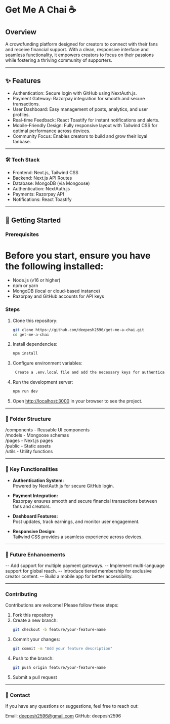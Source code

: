 # Get Me A Chai ☕

## Overview
A crowdfunding platform designed for creators to connect with their fans and receive financial support. With a clean, responsive interface and seamless functionality, it empowers creators to focus on their passions while fostering a thriving community of supporters.

---

## ✨ Features
- Authentication: Secure login with GitHub using NextAuth.js.
- Payment Gateway: Razorpay integration for smooth and secure transactions.
- User Dashboard: Easy management of posts, analytics, and user profiles.
- Real-time Feedback: React Toastify for instant notifications and alerts.
- Mobile-Friendly Design: Fully responsive layout with Tailwind CSS for optimal performance across devices.
- Community Focus: Enables creators to build and grow their loyal fanbase.

 ---

 ### 🛠 Tech Stack
 - Frontend: Next.js, Tailwind CSS
 - Backend: Next.js API Routes
 - Database: MongoDB (via Mongoose)
 - Authentication: NextAuth.js
 - Payments: Razorpay API
 - Notifications: React Toastify

---

## 🚀 Getting Started

### Prerequisites

# Before you start, ensure you have the following installed:

- Node.js (v16 or higher)
- npm or yarn
- MongoDB (local or cloud-based instance)
- Razorpay and GitHub accounts for API keys

### Steps
1. Clone this repository:
   ```bash
   git clone https://github.com/deepesh2596/get-me-a-chai.git  
   cd get-me-a-chai 
   ```
2. Install dependencies:
   ```bash
   npm install
   ```
3. Configure environment variables:
   ```bash
    Create a .env.local file and add the necessary keys for authentication and payment integration.
   ```
4. Run the development server:
   ```bash
   npm run dev
   ```
5. Open [http://localhost:3000](http://localhost:3000) in your browser to see the project.

--- 
   
### 📂 Folder Structure
/components    - Reusable UI components  
/models        - Mongoose schemas  
/pages         - Next.js pages  
/public        - Static assets  
/utils         - Utility functions  

---

### 🌟 Key Functionalities
- **Authentication System:**  
  Powered by NextAuth.js for secure GitHub login.  

- **Payment Integration:**  
  Razorpay ensures smooth and secure financial transactions between fans and creators.  

- **Dashboard Features:**  
  Post updates, track earnings, and monitor user engagement.  

- **Responsive Design:**  
  Tailwind CSS provides a seamless experience across devices.

---

### 🔧 Future Enhancements
-- Add support for multiple payment gateways.
-- Implement multi-language support for global reach.
-- Introduce tiered membership for exclusive creator content.
-- Build a mobile app for better accessibility.

---

### Contributing
Contributions are welcome! Please follow these steps:
1. Fork this repository
2. Create a new branch:
   ```bash
   git checkout -b feature/your-feature-name
   ```
3. Commit your changes:
   ```bash
   git commit -m "Add your feature description"
   ```
4. Push to the branch:
   ```bash
   git push origin feature/your-feature-name
   ```
5. Submit a pull request

---

### 📧 Contact
If you have any questions or suggestions, feel free to reach out:

Email: deepesh2596@gmail.com
GitHub: deepesh2596







   

